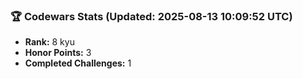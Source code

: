 ### 🏆 Codewars Stats (Updated: 2025-08-13 10:09:52 UTC)

- **Rank:** 8 kyu
- **Honor Points:** 3
- **Completed Challenges:** 1
